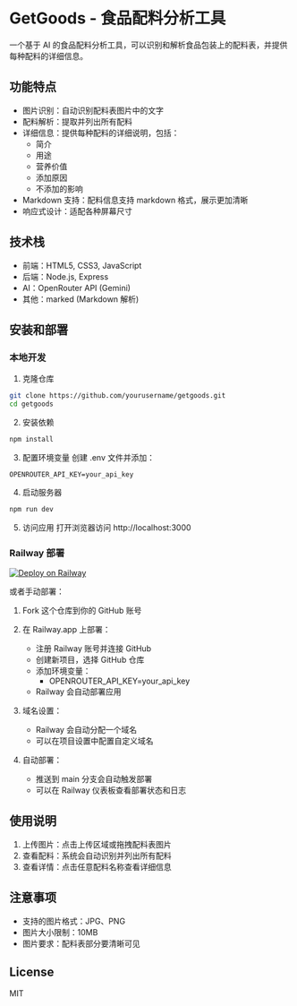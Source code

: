 # GetGoods - 食品配料分析工具

一个基于 AI 的食品配料分析工具，可以识别和解析食品包装上的配料表，并提供每种配料的详细信息。

## 功能特点

- 图片识别：自动识别配料表图片中的文字
- 配料解析：提取并列出所有配料
- 详细信息：提供每种配料的详细说明，包括：
  - 简介
  - 用途
  - 营养价值
  - 添加原因
  - 不添加的影响
- Markdown 支持：配料信息支持 markdown 格式，展示更加清晰
- 响应式设计：适配各种屏幕尺寸

## 技术栈

- 前端：HTML5, CSS3, JavaScript
- 后端：Node.js, Express
- AI：OpenRouter API (Gemini)
- 其他：marked (Markdown 解析)

## 安装和部署

### 本地开发

1. 克隆仓库
```bash
git clone https://github.com/yourusername/getgoods.git
cd getgoods
```

2. 安装依赖
```bash
npm install
```

3. 配置环境变量
创建 .env 文件并添加：
```
OPENROUTER_API_KEY=your_api_key
```

4. 启动服务器
```bash
npm run dev
```

5. 访问应用
打开浏览器访问 http://localhost:3000

### Railway 部署

[![Deploy on Railway](https://railway.app/button.svg)](https://railway.app/template/m3DVmj?referralCode=FX2Jus)

或者手动部署：

1. Fork 这个仓库到你的 GitHub 账号

2. 在 Railway.app 上部署：
   - 注册 Railway 账号并连接 GitHub
   - 创建新项目，选择 GitHub 仓库
   - 添加环境变量：
     * OPENROUTER_API_KEY=your_api_key
   - Railway 会自动部署应用

3. 域名设置：
   - Railway 会自动分配一个域名
   - 可以在项目设置中配置自定义域名

4. 自动部署：
   - 推送到 main 分支会自动触发部署
   - 可以在 Railway 仪表板查看部署状态和日志

## 使用说明

1. 上传图片：点击上传区域或拖拽配料表图片
2. 查看配料：系统会自动识别并列出所有配料
3. 查看详情：点击任意配料名称查看详细信息

## 注意事项

- 支持的图片格式：JPG、PNG
- 图片大小限制：10MB
- 图片要求：配料表部分要清晰可见

## License

MIT